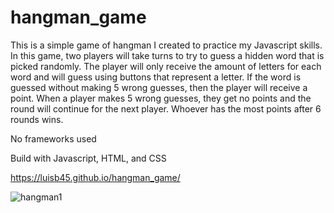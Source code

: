 # hangman_game

This is a simple game of hangman I created to practice my Javascript skills. In this game, two players will take turns to try to guess a hidden word that is picked randomly. The player will only receive the amount of letters for each word and will guess using buttons that represent a letter. If the word is guessed without making 5 wrong guesses, then the player will receive a point. When a player makes 5 wrong guesses, they get no points and the round will continue for the next player. Whoever has the most points after 6 rounds wins. 

No frameworks used

Build with Javascript, HTML, and CSS

https://luisb45.github.io/hangman_game/

![hangman1](https://user-images.githubusercontent.com/110195671/206961729-53945f2e-a022-4417-9719-14754e6aea53.JPG)



